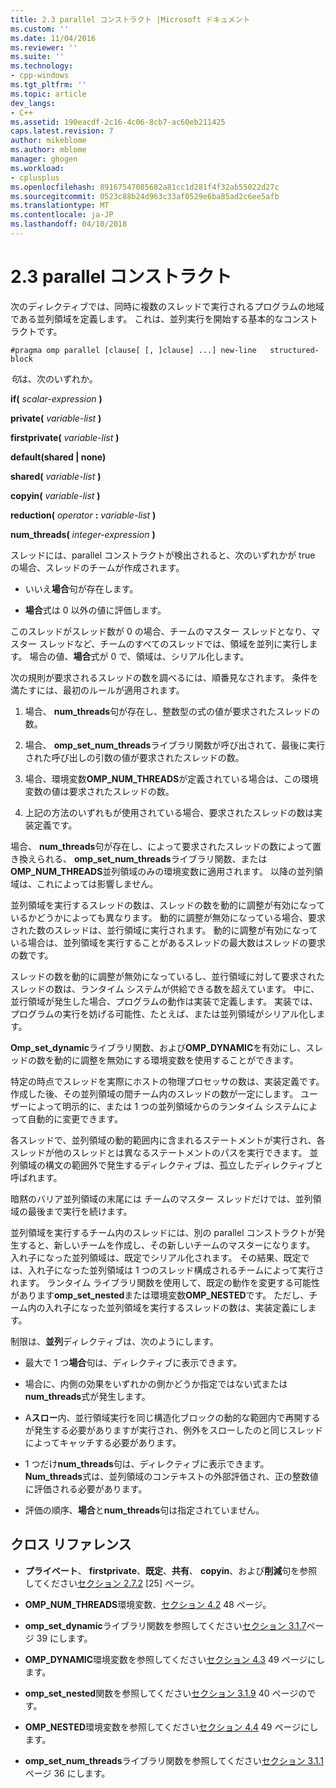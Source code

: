 ```yaml
---
title: 2.3 parallel コンストラクト |Microsoft ドキュメント
ms.custom: ''
ms.date: 11/04/2016
ms.reviewer: ''
ms.suite: ''
ms.technology:
- cpp-windows
ms.tgt_pltfrm: ''
ms.topic: article
dev_langs:
- C++
ms.assetid: 190eacdf-2c16-4c06-8cb7-ac60eb211425
caps.latest.revision: 7
author: mikeblome
ms.author: mblome
manager: ghogen
ms.workload:
- cplusplus
ms.openlocfilehash: 89167547085682a81cc1d281f4f32ab55022d27c
ms.sourcegitcommit: 0523c88b24d963c33af0529e6ba85ad2c6ee5afb
ms.translationtype: MT
ms.contentlocale: ja-JP
ms.lasthandoff: 04/10/2018
---
```

# <a name="23-parallel-construct"></a>2.3 parallel コンストラクト
次のディレクティブでは、同時に複数のスレッドで実行されるプログラムの地域である並列領域を定義します。 これは、並列実行を開始する基本的なコンストラクトです。  
  
```  
#pragma omp parallel [clause[ [, ]clause] ...] new-line   structured-block  
```  
  
 *句*は、次のいずれか。  
  
 **if(** *scalar-expression* **)**  
  
 **private(** *variable-list* **)**  
  
 **firstprivate(** *variable-list* **)**  
  
 **default(shared &#124; none)**  
  
 **shared(** *variable-list* **)**  
  
 **copyin(** *variable-list* **)**  
  
 **reduction(** *operator* **:**  *variable-list* **)**  
  
 **num_threads(** *integer-expression* **)**  
  
 スレッドには、parallel コンストラクトが検出されると、次のいずれかが true の場合、スレッドのチームが作成されます。  
  
-   いいえ**場合**句が存在します。  
  
-   **場合**式は 0 以外の値に評価します。  
  
 このスレッドがスレッド数が 0 の場合、チームのマスター スレッドとなり、マスター スレッドなど、チームのすべてのスレッドでは、領域を並列に実行します。 場合の値、**場合**式が 0 で、領域は、シリアル化します。  
  
 次の規則が要求されるスレッドの数を調べるには、順番見なされます。 条件を満たすには、最初のルールが適用されます。  
  
1.  場合、 **num_threads**句が存在し、整数型の式の値が要求されたスレッドの数。  
  
2.  場合、 **omp_set_num_threads**ライブラリ関数が呼び出されて、最後に実行された呼び出しの引数の値が要求されたスレッドの数。  
  
3.  場合、環境変数**OMP_NUM_THREADS**が定義されている場合は、この環境変数の値は要求されたスレッドの数。  
  
4.  上記の方法のいずれもが使用されている場合、要求されたスレッドの数は実装定義です。  
  
 場合、 **num_threads**句が存在し、によって要求されたスレッドの数によって置き換えられる、 **omp_set_num_threads**ライブラリ関数、または**OMP_NUM_THREADS**並列領域のみの環境変数に適用されます。 以降の並列領域は、これによっては影響しません。  
  
 並列領域を実行するスレッドの数は、スレッドの数を動的に調整が有効になっているかどうかによっても異なります。 動的に調整が無効になっている場合、要求された数のスレッドは、並行領域に実行されます。 動的に調整が有効になっている場合は、並列領域を実行することがあるスレッドの最大数はスレッドの要求の数です。  
  
 スレッドの数を動的に調整が無効になっているし、並行領域に対して要求されたスレッドの数は、ランタイム システムが供給できる数を超えています。 中に、並行領域が発生した場合、プログラムの動作は実装で定義します。 実装では、プログラムの実行を妨げる可能性、たとえば、または並列領域がシリアル化します。  
  
 **Omp_set_dynamic**ライブラリ関数、および**OMP_DYNAMIC**を有効にし、スレッドの数を動的に調整を無効にする環境変数を使用することができます。  
  
 特定の時点でスレッドを実際にホストの物理プロセッサの数は、実装定義です。 作成した後、その並列領域の間チーム内のスレッドの数が一定にします。 ユーザーによって明示的に、または 1 つの並列領域からのランタイム システムによって自動的に変更できます。  
  
 各スレッドで、並列領域の動的範囲内に含まれるステートメントが実行され、各スレッドが他のスレッドとは異なるステートメントのパスを実行できます。 並列領域の構文の範囲外で発生するディレクティブは、孤立したディレクティブと呼ばれます。  
  
 暗黙のバリア並列領域の末尾には チームのマスター スレッドだけでは、並列領域の最後まで実行を続けます。  
  
 並列領域を実行するチーム内のスレッドには、別の parallel コンストラクトが発生すると、新しいチームを作成し、その新しいチームのマスターになります。 入れ子になった並列領域は、既定でシリアル化されます。 その結果、既定では、入れ子になった並列領域は 1 つのスレッド構成されるチームによって実行されます。 ランタイム ライブラリ関数を使用して、既定の動作を変更する可能性があります**omp_set_nested**または環境変数**OMP_NESTED**です。 ただし、チーム内の入れ子になった並列領域を実行するスレッドの数は、実装定義にします。  
  
 制限は、**並列**ディレクティブは、次のようにします。  
  
-   最大で 1 つ**場合**句は、ディレクティブに表示できます。  
  
-   場合に、内側の効果をいずれかの側かどうか指定ではない式または**num_threads**式が発生します。  
  
-   A**スロー**内、並行領域実行を同じ構造化ブロックの動的な範囲内で再開するが発生する必要がありますが実行され、例外をスローしたのと同じスレッドによってキャッチする必要があります。  
  
-   1 つだけ**num_threads**句は、ディレクティブに表示できます。 **Num_threads**式は、並列領域のコンテキストの外部評価され、正の整数値に評価される必要があります。  
  
-   評価の順序、**場合**と**num_threads**句は指定されていません。  
  
## <a name="cross-references"></a>クロス リファレンス  
  
-   **プライベート**、 **firstprivate**、**既定**、**共有**、 **copyin**、および**削減**句を参照してください[セクション 2.7.2](../../parallel/openmp/2-7-2-data-sharing-attribute-clauses.md) [25] ページ。  
  
-   **OMP_NUM_THREADS**環境変数、[セクション 4.2](../../parallel/openmp/4-2-omp-num-threads.md) 48 ページ。  
  
-   **omp_set_dynamic**ライブラリ関数を参照してください[セクション 3.1.7](../../parallel/openmp/3-1-7-omp-set-dynamic-function.md)ページ 39 にします。  
  
-   **OMP_DYNAMIC**環境変数を参照してください[セクション 4.3](../../parallel/openmp/4-3-omp-dynamic.md) 49 ページにします。  
  
-   **omp_set_nested**関数を参照してください[セクション 3.1.9](../../parallel/openmp/3-1-9-omp-set-nested-function.md) 40 ページのです。  
  
-   **OMP_NESTED**環境変数を参照してください[セクション 4.4](../../parallel/openmp/4-4-omp-nested.md) 49 ページにします。  
  
-   **omp_set_num_threads**ライブラリ関数を参照してください[セクション 3.1.1](../../parallel/openmp/3-1-1-omp-set-num-threads-function.md)ページ 36 にします。
